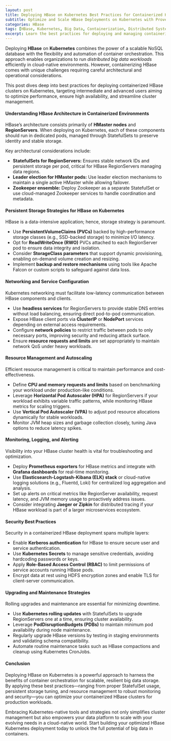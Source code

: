 ```yaml
---
layout: post
title: Deploying HBase on Kubernetes Best Practices for Containerized HBase Clusters
subtitle: Optimize and Scale HBase Deployments on Kubernetes with Proven Containerization Strategies
categories: HBase
tags: [HBase, Kubernetes, Big Data, Containerization, Distributed Systems, Cloud Native, Data Storage, DevOps]
excerpt: Learn the best practices for deploying and managing containerized HBase clusters on Kubernetes to achieve scalable, resilient, and efficient big data storage solutions.
---
```

Deploying **HBase** on **Kubernetes** combines the power of a scalable NoSQL database with the flexibility and automation of container orchestration. This approach enables organizations to run *distributed big data workloads* efficiently in cloud-native environments. However, containerizing HBase comes with unique challenges requiring careful architectural and operational considerations.

This post dives deep into best practices for deploying containerized HBase clusters on Kubernetes, targeting intermediate and advanced users aiming to optimize performance, ensure high availability, and streamline cluster management.

#### Understanding HBase Architecture in Containerized Environments

HBase’s architecture consists primarily of **HMaster nodes** and **RegionServers**. When deploying on Kubernetes, each of these components should run in dedicated pods, managed through StatefulSets to preserve identity and stable storage.

Key architectural considerations include:

- **StatefulSets for RegionServers:** Ensures stable network IDs and persistent storage per pod, critical for HBase RegionServers managing data regions.
- **Leader election for HMaster pods:** Use leader election mechanisms to maintain a single active HMaster while allowing failover.
- **Zookeeper ensemble:** Deploy Zookeeper as a separate StatefulSet or use cloud-managed Zookeeper services to handle coordination and metadata.

#### Persistent Storage Strategies for HBase on Kubernetes

HBase is a data-intensive application; hence, storage strategy is paramount.

- Use **PersistentVolumeClaims (PVCs)** backed by high-performance storage classes (e.g., SSD-backed storage) to minimize I/O latency.
- Opt for **ReadWriteOnce (RWO)** PVCs attached to each RegionServer pod to ensure data integrity and isolation.
- Consider **StorageClass parameters** that support dynamic provisioning, enabling on-demand volume creation and resizing.
- Implement **backup and restore mechanisms** using tools like Apache Falcon or custom scripts to safeguard against data loss.

#### Networking and Service Configuration

Kubernetes networking must facilitate low-latency communication between HBase components and clients.

- Use **headless services** for RegionServers to provide stable DNS entries without load balancing, ensuring direct pod-to-pod communication.
- Expose HBase client ports via **ClusterIP** or **NodePort** services depending on external access requirements.
- Configure **network policies** to restrict traffic between pods to only necessary ports, improving security and reducing attack surface.
- Ensure **resource requests and limits** are set appropriately to maintain network QoS under heavy workloads.

#### Resource Management and Autoscaling

Efficient resource management is critical to maintain performance and cost-effectiveness.

- Define **CPU and memory requests and limits** based on benchmarking your workload under production-like conditions.
- Leverage **Horizontal Pod Autoscaler (HPA)** for RegionServers if your workload exhibits variable traffic patterns, while monitoring HBase metrics for scaling triggers.
- Use **Vertical Pod Autoscaler (VPA)** to adjust pod resource allocations dynamically for stable workloads.
- Monitor JVM heap sizes and garbage collection closely, tuning Java options to reduce latency spikes.

#### Monitoring, Logging, and Alerting

Visibility into your HBase cluster health is vital for troubleshooting and optimization.

- Deploy **Prometheus exporters** for HBase metrics and integrate with **Grafana dashboards** for real-time monitoring.
- Use **Elasticsearch-Logstash-Kibana (ELK) stack** or cloud-native logging solutions (e.g., Fluentd, Loki) for centralized log aggregation and analysis.
- Set up alerts on critical metrics like RegionServer availability, request latency, and JVM memory usage to proactively address issues.
- Consider integrating **Jaeger or Zipkin** for distributed tracing if your HBase workload is part of a larger microservices ecosystem.

#### Security Best Practices

Security in a containerized HBase deployment spans multiple layers:

- Enable **Kerberos authentication** for HBase to ensure secure user and service authentication.
- Use **Kubernetes Secrets** to manage sensitive credentials, avoiding hardcoding passwords or keys.
- Apply **Role-Based Access Control (RBAC)** to limit permissions of service accounts running HBase pods.
- Encrypt data at rest using HDFS encryption zones and enable TLS for client-server communication.

#### Upgrading and Maintenance Strategies

Rolling upgrades and maintenance are essential for minimizing downtime.

- Use **Kubernetes rolling updates** with StatefulSets to upgrade RegionServers one at a time, ensuring cluster availability.
- Leverage **PodDisruptionBudgets (PDBs)** to maintain minimum pod availability during node maintenance.
- Regularly upgrade HBase versions by testing in staging environments and validating schema compatibility.
- Automate routine maintenance tasks such as HBase compactions and cleanup using Kubernetes CronJobs.

#### Conclusion

Deploying HBase on Kubernetes is a powerful approach to harness the benefits of container orchestration for scalable, resilient big data storage. By applying these best practices—ranging from proper StatefulSet usage, persistent storage tuning, and resource management to robust monitoring and security—you can optimize your containerized HBase clusters for production workloads.

Embracing Kubernetes-native tools and strategies not only simplifies cluster management but also empowers your data platform to scale with your evolving needs in a cloud-native world. Start building your optimized HBase Kubernetes deployment today to unlock the full potential of big data in containers.
